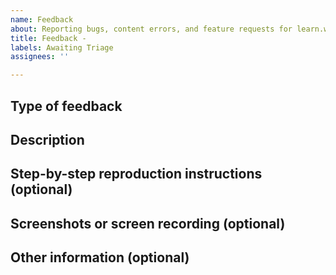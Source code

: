 ```yaml
---
name: Feedback
about: Reporting bugs, content errors, and feature requests for learn.wordpress.org
title: Feedback - 
labels: Awaiting Triage
assignees: ''

---
```

<!--
Thank you for submitting feedback to the Make WordPress Training Team!
You can see if similar feedback has already been reported by searching https://github.com/WordPress/gutenberg/issues.
-->

## Type of feedback
<!--
Please type the corresponding command that represents your feedback. It will be two slasshes (//) followed by a word (dev, content, handbook). (Like //example)
Is your feedback reporting a bug or feature request for the Learn WordPress website? Type: // dev (with no space)
Is your feedback about the content on Learn WordPress, such as reporting out-dated information? Type: // content (with no space)
Is your feedback about the Training Team's handbook or other documentation? Type: // handbook (with no space)
-->

## Description
<!-- Describe your feedback here. -->

## Step-by-step reproduction instructions (optional)
<!--
Please list the steps needed to reproduce or verify the feedback. For example:
1. Go to '...'
2. Click on '...'
3. Scroll down to '...'
-->

## Screenshots or screen recording (optional)
<!--
If possible, please upload a screenshot or screen recording illustrating the feedback. 
-->

## Other information (optional)
<!--
Leave any other relevant information here.
For example, if you are reporting a bug, you can note your browser, device, and operating system.
If you are making a feature request, you can note other sites/services you've seen the feature on.
-->

